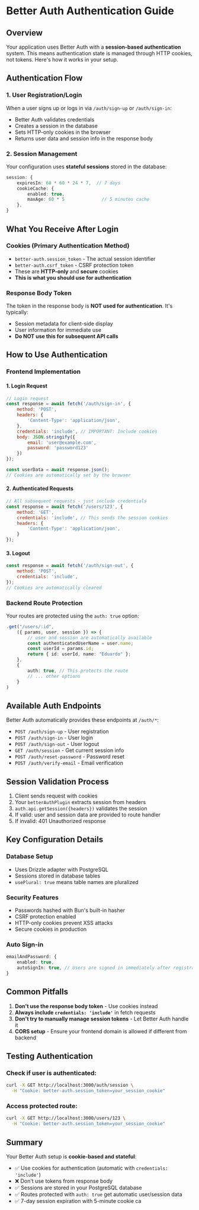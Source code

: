 # Better Auth Authentication Guide

## Overview

Your application uses Better Auth with a **session-based authentication** system. This means authentication state is managed through HTTP cookies, not tokens. Here's how it works in your setup.

## Authentication Flow

### 1. User Registration/Login
When a user signs up or logs in via `/auth/sign-up` or `/auth/sign-in`:

- Better Auth validates credentials
- Creates a session in the database
- Sets HTTP-only cookies in the browser
- Returns user data and session info in the response body

### 2. Session Management
Your configuration uses **stateful sessions** stored in the database:

```typescript
session: {
    expiresIn: 60 * 60 * 24 * 7,  // 7 days
    cookieCache: {
        enabled: true,
        maxAge: 60 * 5              // 5 minutes cache
    },
}
```

## What You Receive After Login

### Cookies (Primary Authentication Method)
- `better-auth.session_token` - The actual session identifier
- `better-auth.csrf_token` - CSRF protection token
- These are **HTTP-only** and **secure** cookies
- **This is what you should use for authentication**

### Response Body Token
The token in the response body is **NOT used for authentication**. It's typically:
- Session metadata for client-side display
- User information for immediate use
- **Do NOT use this for subsequent API calls**

## How to Use Authentication

### Frontend Implementation

#### 1. Login Request
```javascript
// Login request
const response = await fetch('/auth/sign-in', {
    method: 'POST',
    headers: {
        'Content-Type': 'application/json',
    },
    credentials: 'include', // IMPORTANT: Include cookies
    body: JSON.stringify({
        email: 'user@example.com',
        password: 'password123'
    })
});

const userData = await response.json();
// Cookies are automatically set by the browser
```

#### 2. Authenticated Requests
```javascript
// All subsequent requests - just include credentials
const response = await fetch('/users/123', {
    method: 'GET',
    credentials: 'include', // This sends the session cookies
    headers: {
        'Content-Type': 'application/json',
    }
});
```

#### 3. Logout
```javascript
const response = await fetch('/auth/sign-out', {
    method: 'POST',
    credentials: 'include',
});
// Cookies are automatically cleared
```

### Backend Route Protection

Your routes are protected using the `auth: true` option:

```typescript
.get("/users/:id", 
    ({ params, user, session }) => {
        // user and session are automatically available
        const authenticatedUserName = user.name;
        const userId = params.id;
        return { id: userId, name: "Eduardo" };
    },
    {
        auth: true, // This protects the route
        // ... other options
    }
)
```

## Available Auth Endpoints

Better Auth automatically provides these endpoints at `/auth/*`:

- `POST /auth/sign-up` - User registration
- `POST /auth/sign-in` - User login  
- `POST /auth/sign-out` - User logout
- `GET /auth/session` - Get current session info
- `POST /auth/reset-password` - Password reset
- `POST /auth/verify-email` - Email verification

## Session Validation Process

1. Client sends request with cookies
2. Your `betterAuthPlugin` extracts session from headers
3. `auth.api.getSession({headers})` validates the session
4. If valid: user and session data are provided to route handler
5. If invalid: 401 Unauthorized response

## Key Configuration Details

### Database Setup
- Uses Drizzle adapter with PostgreSQL
- Sessions stored in database tables
- `usePlural: true` means table names are pluralized

### Security Features
- Passwords hashed with Bun's built-in hasher
- CSRF protection enabled
- HTTP-only cookies prevent XSS attacks
- Secure cookies in production

### Auto Sign-in
```typescript
emailAndPassword: {
    enabled: true,
    autoSignIn: true, // Users are signed in immediately after registration
}
```

## Common Pitfalls

1. **Don't use the response body token** - Use cookies instead
2. **Always include `credentials: 'include'`** in fetch requests
3. **Don't try to manually manage session tokens** - Let Better Auth handle it
4. **CORS setup** - Ensure your frontend domain is allowed if different from backend

## Testing Authentication

### Check if user is authenticated:
```bash
curl -X GET http://localhost:3000/auth/session \
  -H "Cookie: better-auth.session_token=your_session_cookie"
```

### Access protected route:
```bash
curl -X GET http://localhost:3000/users/123 \
  -H "Cookie: better-auth.session_token=your_session_cookie"
```

## Summary

Your Better Auth setup is **cookie-based and stateful**:
- ✅ Use cookies for authentication (automatic with `credentials: 'include'`)
- ❌ Don't use tokens from response body
- ✅ Sessions are stored in your PostgreSQL database
- ✅ Routes protected with `auth: true` get automatic user/session data
- ✅ 7-day session expiration with 5-minute cookie ca